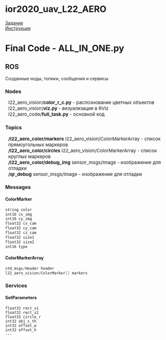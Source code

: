 # ior2020_uav_L22_AERO
[Задание](http://robolymp.ru/files/ior2020/ibpla/IOR2020_online_iUAV_final_regulations_v2.pdf)  
[Инструкция](https://github.com/vas0x59/ior2020_uav_L22_AERO/blob/master/instruction.pdf)


# Final Code - ALL_IN_ONE.py

## ROS
Созданные ноды, топики, сообщения и сервисы


### Nodes

<ul style="list-style: none; font-size:15px; padding-left:10px">
 <li>l22_aero_vision/<b>color_r_c.py</b> - распознование цветных объектов</li>
 <li>l22_aero_vision/<b>viz.py</b> - визуализация в RViz</li>
 <li>l22_aero_code/<b>full_task.py</b> - основной код  </li>
</ul>

### Topics

<ul style="list-style: none; font-size:15px; padding-left:10px">
 <li><b>/l22_aero_color/markers</b> l22_aero_vision/ColorMarkerArray - список прямоугольных маркеров</li>
 <li><b>/l22_aero_color/circles</b> l22_aero_vision/ColorMarkerArray - список круглых маркеров</li>
 <li><b>/l22_aero_color/debug_img</b> sensor_msgs/Image - изображение для отладки </li>
 <li><b>/qr_debug</b> sensor_msgs/Image - изображение для отладки </li>
</ul>


### Messages
#### ColorMarker
```cpp
string color
int16 cx_img
int16 cy_img
float32 cx_cam
float32 cy_cam
float32 cz_cam
float32 size1
float32 size2
int16 type
```
#### ColorMarkerArray
```cpp
std_msgs/Header header
l22_aero_vision/ColorMarker[] markers
```
### Services
#### SetParameters
```
float32 rect_s1
float32 rect_s2
float32 circle_r
int32 obj_s_th
int32 offset_w
int32 offset_h
---
```
